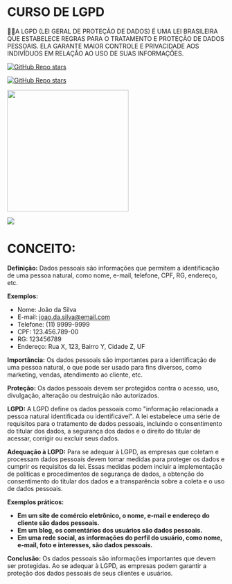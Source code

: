 # CURSO DE LGPD
👨‍⚖️A LGPD (LEI GERAL DE PROTEÇÃO DE DADOS) É UMA LEI BRASILEIRA QUE ESTABELECE REGRAS PARA O TRATAMENTO E PROTEÇÃO DE DADOS PESSOAIS. ELA GARANTE MAIOR CONTROLE E PRIVACIDADE AOS INDIVÍDUOS EM RELAÇÃO AO USO DE SUAS INFORMAÇÕES.

[![GitHub Repo stars](https://img.shields.io/badge/VILHALVA-GITHUB-03A9F4?logo=github)](https://github.com/VILHALVA) 

[![GitHub Repo stars](https://img.shields.io/badge/-PLAYLIST%20DO%20YOUTUBE-blueviolet)](https://youtube.com/playlist?list=PLHz_AreHm4dlLcV0H86FKT1NVVkY71Q4Y&si=Xvt139KoVqrmPgEm)

<img src="https://t.ctcdn.com.br/LMVrTHWIC56I4nHXcLIEpP6LB2g=/1280x720/smart/i357451.png" width="280"> <br>

![](https://i.imgur.com/waxVImv.png)

# CONCEITO:
**Definição:** Dados pessoais são informações que permitem a identificação de uma pessoa natural, como nome, e-mail, telefone, CPF, RG, endereço, etc.

**Exemplos:**

* Nome: João da Silva
* E-mail: joao.da.silva@email.com
* Telefone: (11) 9999-9999
* CPF: 123.456.789-00
* RG: 123456789
* Endereço: Rua X, 123, Bairro Y, Cidade Z, UF

**Importância:** Os dados pessoais são importantes para a identificação de uma pessoa natural, o que pode ser usado para fins diversos, como marketing, vendas, atendimento ao cliente, etc.

**Proteção:** Os dados pessoais devem ser protegidos contra o acesso, uso, divulgação, alteração ou destruição não autorizados.

**LGPD:** A LGPD define os dados pessoais como "informação relacionada a pessoa natural identificada ou identificável". A lei estabelece uma série de requisitos para o tratamento de dados pessoais, incluindo o consentimento do titular dos dados, a segurança dos dados e o direito do titular de acessar, corrigir ou excluir seus dados.

**Adequação à LGPD:** Para se adequar à LGPD, as empresas que coletam e processam dados pessoais devem tomar medidas para proteger os dados e cumprir os requisitos da lei. Essas medidas podem incluir a implementação de políticas e procedimentos de segurança de dados, a obtenção do consentimento do titular dos dados e a transparência sobre a coleta e o uso de dados pessoais.

**Exemplos práticos:**

* **Em um site de comércio eletrônico, o nome, e-mail e endereço do cliente são dados pessoais.**
* **Em um blog, os comentários dos usuários são dados pessoais.**
* **Em uma rede social, as informações do perfil do usuário, como nome, e-mail, foto e interesses, são dados pessoais.**

**Conclusão:** Os dados pessoais são informações importantes que devem ser protegidas. Ao se adequar à LGPD, as empresas podem garantir a proteção dos dados pessoais de seus clientes e usuários.
